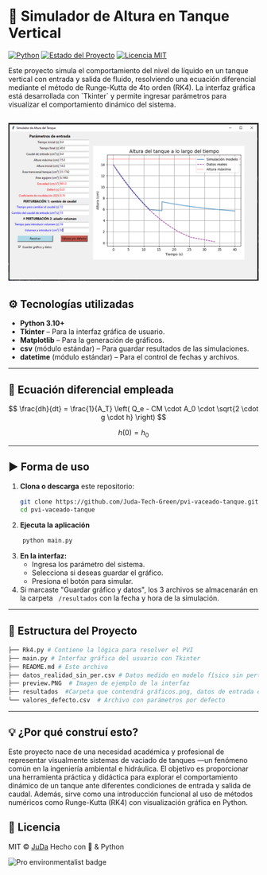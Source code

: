 # 🚰 Simulador de Altura en Tanque Vertical

[![Python](https://img.shields.io/badge/Python-3.10+-blue.svg)](https://www.python.org/)
[![Estado del Proyecto](https://img.shields.io/badge/Estado-En%20desarrollo-yellow)]()
[![Licencia MIT](https://img.shields.io/badge/Licencia-MIT-green.svg)](LICENSE)

<p>
Este proyecto simula el comportamiento del nivel de líquido en un tanque vertical con entrada y salida de fluido, resolviendo una ecuación diferencial mediante el método de Runge-Kutta de 4to orden (RK4). La interfaz gráfica está desarrollada con `Tkinter` y permite ingresar parámetros para visualizar el comportamiento dinámico del sistema.
</p>

![Password Manager Screenshot](./preview.PNG) 
---
## ⚙️ Tecnologías utilizadas

- **Python 3.10+**
- **Tkinter** – Para la interfaz gráfica de usuario.
- **Matplotlib** – Para la generación de gráficos.
- **csv** (módulo estándar) – Para guardar resultados de las simulaciones.
- **datetime** (módulo estándar) – Para el control de fechas y archivos.
---
## 🧮 Ecuación diferencial empleada
$$
\frac{dh}{dt} = \frac{1}{A_T} \left( Q_e - CM \cdot A_0 \cdot \sqrt{2 \cdot g \cdot h} \right)
$$

$$
h(0) = h_0
$$

---
## ▶️ Forma de uso

1. **Clona o descarga** este repositorio:
   ```bash
   git clone https://github.com/Juda-Tech-Green/pvi-vaceado-tanque.git
   cd pvi-vaceado-tanque
   ```
2. **Ejecuta la aplicación**
```bash
    python main.py
```
3. **En la interfaz:**
    - Ingresa los parámetro del sistema.
    - Selecciona si deseas guardar el gráfico.
    - Presiona el botón para simular.
4. Si marcaste "Guardar gráfico y datos", los 3 archivos se almacenarán en la carpeta ``` /resultados``` con la fecha y hora de la simulación.
---
## 📂 Estructura del Proyecto
```bash
├── Rk4.py # Contiene la lógica para resolver el PVI 
├── main.py # Interfaz gráfica del usuario con Tkinter 
├── README.md # Este archivo 
├── datos_realidad_sin_per.csv # Datos medido en modelo físico sin perturbaciones
├── preview.PNG  # Imagen de ejemplo de la interfaz
├── resultados  #Carpeta que contendrá gráficos.png, datos de entrada en csv y resultados de tiempo y altura en csv.
└── valores_defecto.csv  # Archivo con parámetros por defecto
```
---
## 💡 ¿Por qué construí esto?
<p>
Este proyecto nace de una necesidad académica y profesional de representar visualmente sistemas de vaciado de tanques —un fenómeno común en la ingeniería ambiental e hidráulica. El objetivo es proporcionar una herramienta práctica y didáctica para explorar el comportamiento dinámico de un tanque ante diferentes condiciones de entrada y salida de caudal.
Además, sirve como una introducción funcional al uso de métodos numéricos como Runge-Kutta (RK4) con visualización gráfica en Python.
</p>

## 📜 Licencia
MIT © [JuDa](https://github.com/Juda-Tech-Green)
Hecho con 💚 & Python

![Pro environmentalist badge](https://img.shields.io/badge/dev-environmentalist-green)
